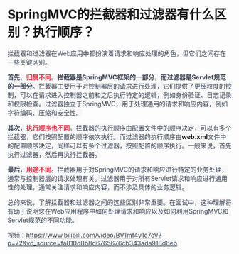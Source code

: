 # SpringMVC的拦截器和过滤器有什么区别？执行顺序？

<font style="color:rgb(55, 65, 81);background-color:rgb(247, 247, 248);">拦截器和过滤器在Web应用中都扮演着请求和响应处理的角色，但它们之间存在一些关键区别。</font>

**<font style="color:rgb(55, 65, 81);background-color:rgb(247, 247, 248);">首先</font>**<font style="color:rgb(55, 65, 81);background-color:rgb(247, 247, 248);">，</font>**<font style="color:#DF2A3F;background-color:rgb(247, 247, 248);">归属不同</font>**<font style="color:rgb(55, 65, 81);background-color:rgb(247, 247, 248);">。</font>**<font style="color:rgb(55, 65, 81);background-color:rgb(247, 247, 248);">拦截器是SpringMVC框架的一部分</font>**<font style="color:rgb(55, 65, 81);background-color:rgb(247, 247, 248);">，</font>**<font style="color:rgb(55, 65, 81);background-color:rgb(247, 247, 248);">而过滤器是Servlet规范的一部分</font>**<font style="color:rgb(55, 65, 81);background-color:rgb(247, 247, 248);">。拦截器主要用于对控制器层的请求进行处理，它们提供了更细粒度的控制，可以在请求进入控制器之前和之后执行特定的逻辑，例如身份验证、日志记录和权限检查。过滤器独立于SpringMVC，用于处理通用的请求和响应内容，例如字符编码、压缩和安全性。</font>

**<font style="color:rgb(55, 65, 81);background-color:rgb(247, 247, 248);">其次</font>**<font style="color:rgb(55, 65, 81);background-color:rgb(247, 247, 248);">，</font>**<font style="color:#DF2A3F;background-color:rgb(247, 247, 248);">执行顺序也不同</font>**<font style="color:rgb(55, 65, 81);background-color:rgb(247, 247, 248);">。拦截器的执行顺序由配置文件中的顺序决定，可以有多个拦截器，它们按照配置的顺序依次执行。而过滤器的执行顺序由</font>**<font style="background-color:rgb(247, 247, 248);">web.xml</font>**<font style="color:rgb(55, 65, 81);background-color:rgb(247, 247, 248);">文件中的配置顺序决定，同样可以有多个过滤器，按照配置的顺序执行。一般来说，首先执行过滤器，然后再执行拦截器。</font>

**<font style="color:rgb(55, 65, 81);background-color:rgb(247, 247, 248);">最后</font>**<font style="color:rgb(55, 65, 81);background-color:rgb(247, 247, 248);">，</font>**<font style="color:#DF2A3F;background-color:rgb(247, 247, 248);">用途不同</font>**<font style="color:rgb(55, 65, 81);background-color:rgb(247, 247, 248);">。拦截器用于对SpringMVC的请求和响应进行特定的业务处理，通常与控制器层的请求处理有关。过滤器用于对所有Servlet请求和响应进行通用性的处理，通常关注请求和响应内容，而不涉及具体的业务逻辑。</font>

<font style="color:rgb(55, 65, 81);background-color:rgb(247, 247, 248);">总的来说，了解拦截器和过滤器之间的这些区别非常重要。在面试中，这种理解将有助于说明您在Web应用程序中如何处理请求和响应以及如何利用SpringMVC和Servlet规范的不同功能。</font>

<font style="color:rgb(55, 65, 81);background-color:rgb(247, 247, 248);"></font>

<font style="color:rgb(55, 65, 81);background-color:rgb(247, 247, 248);"></font>

<font style="color:rgb(55, 65, 81);background-color:rgb(247, 247, 248);">视频：</font>[<font style="color:rgb(55, 65, 81);background-color:rgb(247, 247, 248);">https://www.bilibili.com/video/BV1mf4y1c7cV?p=72&vd_source=fa810d8b8d6765676cb343ada918d6eb</font>](https://www.bilibili.com/video/BV1mf4y1c7cV?p=72&vd_source=fa810d8b8d6765676cb343ada918d6eb)


